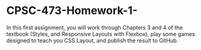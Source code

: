 # CPSC-473-Homework-1-
In this first assignment, you will work through Chapters 3 and 4 of the textbook (Styles, and Responsive Layouts with Flexbox), play some games designed to teach you CSS Layout, and publish the result to GitHub.
